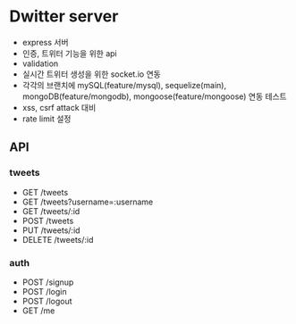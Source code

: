 # Dwitter server

- express 서버
- 인증, 트위터 기능을 위한 api
- validation
- 실시간 트위터 생성을 위한 socket.io 연동
- 각각의 브랜치에 mySQL(feature/mysql), sequelize(main), mongoDB(feature/mongodb), mongoose(feature/mongoose) 연동 테스트
- xss, csrf attack 대비
- rate limit 설정

## API

### tweets

- GET /tweets
- GET /tweets?username=:username
- GET /tweets/:id
- POST /tweets
- PUT /tweets/:id
- DELETE /tweets/:id

### auth

- POST /signup
- POST /login
- POST /logout
- GET /me
